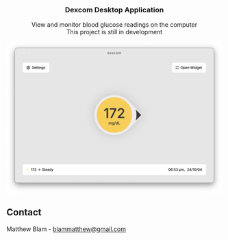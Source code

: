 <a name="readme-top"></a>

<!-- PROJECT LOGO -->
<br />
<div align="center">
  <!--<a href="https://github.com/MatthewBlam/codengraver">
    <img src="logo/Lotion.png" alt="Logo" width="80" height="80">
  </a>-->

<h3 align="center">Dexcom Desktop Application</h3>

  <p align="center">
    View and monitor blood glucose readings on the computer
    <br />
    This project is still in development
    <br />
  </p>
</div>

[![DexcomDesktopApplication Image][app-image]](https://github.com/MatthewBlam/Dexcom-Desktop-Application)

<!-- CONTACT -->

## Contact

Matthew Blam - blammatthew@gmail.com

<!-- MARKDOWN LINKS & IMAGES -->
<!-- https://www.markdownguide.org/basic-syntax/#reference-style-links -->

[app-image]: dexcom_app.png
